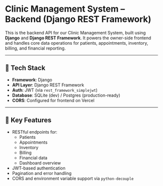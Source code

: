 # Clinic Management System – Backend (Django REST Framework)

This is the backend API for our Clinic Management System, built using **Django** and **Django REST Framework**. It powers the owner-side frontend and handles core data operations for patients, appointments, inventory, billing, and financial reporting.

---

## 🧩 Tech Stack

- **Framework**: Django
- **API Layer**: Django REST Framework
- **Auth**: JWT (via `rest_framework_simplejwt`)
- **Database**: SQLite (dev) / Postgres (production-ready)
- **CORS**: Configured for frontend on Vercel

---

## 📁 Key Features

- RESTful endpoints for:
  - Patients
  - Appointments
  - Inventory
  - Billing
  - Financial data
  - Dashboard overview
- JWT-based authentication
- Pagination and error handling
- CORS and environment variable support via `python-decouple`
